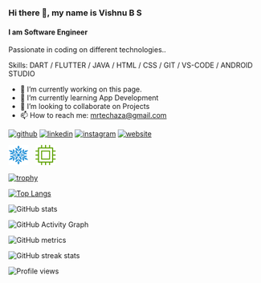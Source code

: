 ### Hi there 👋, my name is Vishnu B S
#### I am Software Engineer 
Passionate in coding on different technologies..

Skills: DART / FLUTTER / JAVA / HTML / CSS / GIT / VS-CODE / ANDROID STUDIO

- 🔭 I’m currently working on this page. 
- 🌱 I’m currently learning App Development 
- 👯 I’m looking to collaborate on Projects 
- 📫 How to reach me: mrtechaza@gmail.com 


[<img src='https://cdn.jsdelivr.net/npm/simple-icons@3.0.1/icons/github.svg' alt='github' height='40'>](https://github.com/techaza)  [<img src='https://cdn.jsdelivr.net/npm/simple-icons@3.0.1/icons/linkedin.svg' alt='linkedin' height='40'>](https://www.linkedin.com/in/https://www.linkedin.com/in/mrtechaza/)  [<img src='https://cdn.jsdelivr.net/npm/simple-icons@3.0.1/icons/instagram.svg' alt='instagram' height='40'>](https://www.instagram.com/https://instagram.com/mr.techaza?igshid=ZDdkNTZiNTM=/)  [<img src='https://cdn.jsdelivr.net/npm/simple-icons@3.0.1/icons/icloud.svg' alt='website' height='40'>](https://techaza.github.io/VISHNU_BS/)  

<a href='https://archiveprogram.github.com/'><img src='https://raw.githubusercontent.com/acervenky/animated-github-badges/master/assets/acbadge.gif' width='40' height='40'></a> <a href='https://docs.github.com/en/developers'><img src='https://raw.githubusercontent.com/acervenky/animated-github-badges/master/assets/devbadge.gif' width='40' height='40'></a> 

[![trophy](https://github-profile-trophy.vercel.app/?username=techaza)](https://github.com/ryo-ma/github-profile-trophy)

[![Top Langs](https://github-readme-stats.vercel.app/api/top-langs/?username=techaza)](https://github.com/anuraghazra/github-readme-stats)

![GitHub stats](https://github-readme-stats.vercel.app/api?username=techaza&show_icons=true)  

![GitHub Activity Graph](https://activity-graph.herokuapp.com/graph?username=techaza)  

![GitHub metrics](https://metrics.lecoq.io/techaza)  

![GitHub streak stats](https://streak-stats.demolab.com/?user=techaza)  

![Profile views](https://gpvc.arturio.dev/techaza)  
